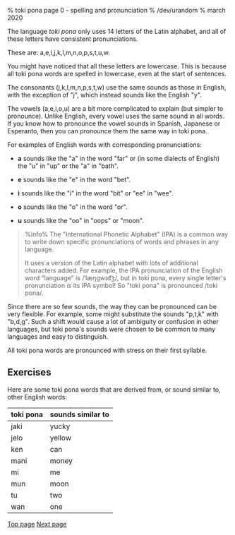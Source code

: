 % toki pona page 0 - spelling and pronunciation
% /dev/urandom
% march 2020

The language *toki pona* only uses 14 letters of the Latin alphabet, and all of
these letters have consistent pronunciations. 

These are: a,e,i,j,k,l,m,n,o,p,s,t,u,w.

You might have noticed that all these letters are lowercase. This is because all
toki pona words are spelled in lowercase, even at the start of sentences.

The consonants (j,k,l,m,n,p,s,t,w) use the same sounds as those in English, with
the exception of "j", which instead sounds like the English "y".

The vowels (a,e,i,o,u) are a bit more complicated to explain (but simpler to
pronounce). Unlike English, every vowel uses the same sound in all words. If you
know how to pronounce the vowel sounds in Spanish, Japanese or Esperanto, then
you can pronounce them the same way in toki pona.

For examples of English words with corresponding pronunciations:

* **a** sounds like the "a" in the word "far" or (in some dialects of English) 
  the "u" in "up" or the "a" in "bath".

* **e** sounds like the "e" in the word "bet".

* **i** sounds like the "i" in the word "bit" or "ee" in "wee".

* **o** sounds like the "o" in the word "or". 

* **u** sounds like the "oo" in "oops" or "moon".

> %info%
> The "International Phonetic Alphabet" (IPA) is a common way to write
> down specific pronunciations of words and phrases in any language. 
>
> It uses a version of the Latin alphabet with lots of additional characters
> added. For example, the IPA pronunciation of the English word "language" is
> /ˈlæŋɡwɪd͡ʒ/, but in toki pona, every single letter's pronunciation _is_ its
> IPA symbol! So "toki pona" is pronounced /toki pona/.

Since there are so few sounds, the way they can be pronounced can be very
flexible. For example, some might substitute the sounds "p,t,k" with "b,d,g".
Such a shift would cause a lot of ambiguity or confusion in other languages, but
toki pona's sounds were chosen to be common to many languages and easy to
distinguish.

All toki pona words are pronounced with stress on their first syllable.

## Exercises 

Here are some toki pona words that are derived from, or sound similar to, other
English words:

| toki pona | sounds similar to |
|-----------|-------------------|
| jaki      | yucky             |
| jelo      | yellow            |
| ken       | can               |
| mani      | money             |
| mi        | me                |
| mun       | moon              |
| tu        | two               |
| wan       | one               |

[Top page](index.html) [Next page](1.html)
